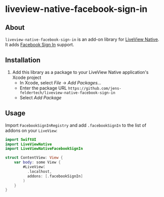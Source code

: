 # liveview-native-facebook-sign-in

## About

`liveview-native-facebook-sign-in` is an add-on library for [LiveView Native](https://github.com/liveview-native/live_view_native). It adds [Facebook Sign In](https://developers.facebook.com/docs/facebook-login) support.

## Installation

1. Add this library as a package to your LiveView Native application's Xcode project
    * In Xcode, select *File* → *Add Packages...*
    * Enter the package URL `https://github.com/jens-feldertech/liveview-native-facebook-sign-in`
    * Select *Add Package*

## Usage

Import `FacebookSignInRegistry` and add `.facebookSignIn` to the list of addons on your `LiveView`:

```swift
import SwiftUI
import LiveViewNative
import LiveViewNativeFacebookSignIn

struct ContentView: View {
    var body: some View {
        #LiveView(
          .localhost,
          addons: [.facebookSignIn]
        )
    }
}